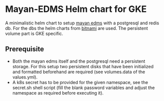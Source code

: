 # Mayan-EDMS Helm chart for GKE

A minimalistic helm chart to setup [mayan edms](https://github.com/mayan-edms/Mayan-EDMS) with a postgresql and redis db. For the dbs the helm charts from [bitnami](https://github.com/bitnami/charts) are used. The persistent volume part is GKE specific.

## Prerequisite
* Both the mayan edms itself and the postgresql need a persistent storage. For this setup two persistent disks that have been initialized and formatted beforehand are required (see volumes.data of the values.yml).
* A k8s secret has to be provided for the given namespace, see the secret.sh shell script (fill the blank password variables and adjust the namespace as required before executing it).